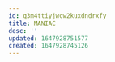 ```yaml
---
id: q3m4ttiyjwcw2kuxdndrxfy
title: MANIAC
desc: ''
updated: 1647928751577
created: 1647928745126
---
```


